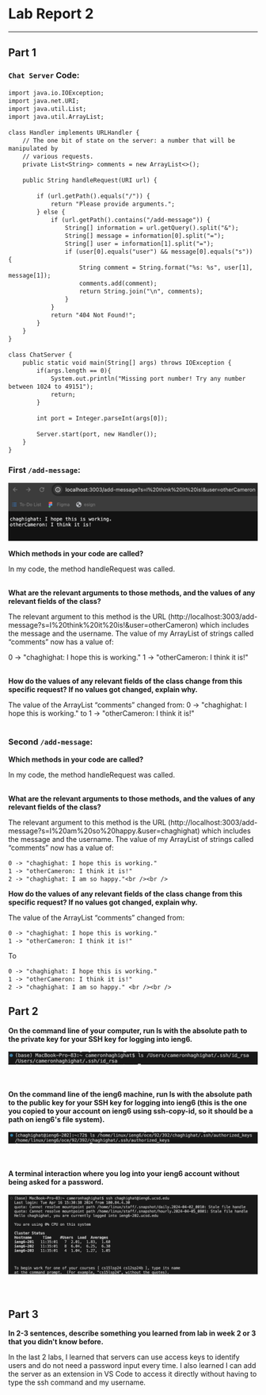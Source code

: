 # **Lab Report 2**
---
## Part 1
### **`Chat Server` Code:**
```
import java.io.IOException;
import java.net.URI;
import java.util.List;
import java.util.ArrayList;

class Handler implements URLHandler {
    // The one bit of state on the server: a number that will be manipulated by
    // various requests.
    private List<String> comments = new ArrayList<>();

    public String handleRequest(URI url) {

        if (url.getPath().equals("/")) {
            return "Please provide arguments.";
        } else {
            if (url.getPath().contains("/add-message")) {
                String[] information = url.getQuery().split("&");
                String[] message = information[0].split("=");
                String[] user = information[1].split("=");
                if (user[0].equals("user") && message[0].equals("s")) {
                    String comment = String.format("%s: %s", user[1], message[1]);
                    comments.add(comment);
                    return String.join("\n", comments);
                }
            }
            return "404 Not Found!";
        }
    }
}

class ChatServer {
    public static void main(String[] args) throws IOException {
        if(args.length == 0){
            System.out.println("Missing port number! Try any number between 1024 to 49151");
            return;
        }

        int port = Integer.parseInt(args[0]);

        Server.start(port, new Handler());
    }
}
```
### **First `/add-message`:**

![Image](I_think.png)

**Which methods in your code are called?**

In my code, the method handleRequest was called.<br /><br />

**What are the relevant arguments to those methods, and the values of any relevant fields of the class?**

The relevant argument to this method is the URL (http://localhost:3003/add-message?s=I%20think%20it%20is!&user=otherCameron) which includes the message and the username. The value of my ArrayList of strings called “comments” now has a value of: 

0 -> "chaghighat: I hope this is working."
1 -> "otherCameron: I think it is!"<br /><br />

**How do the values of any relevant fields of the class change from this specific request? If no values got changed, explain why.**

The value of the ArrayList “comments” changed from: 0 -> "chaghighat: I hope this is working."
to 1 -> "otherCameron: I think it is!"<br /><br />

### **Second `/add-message`:**


**Which methods in your code are called?**

In my code, the method handleRequest was called.<br /><br />

**What are the relevant arguments to those methods, and the values of any relevant fields of the class?**

The relevant argument to this method is the URL (http://localhost:3003/add-message?s=I%20am%20so%20happy.&user=chaghighat) which includes the message and the username. The value of my ArrayList of strings called “comments” now has a value of: 
```
0 -> "chaghighat: I hope this is working."
1 -> "otherCameron: I think it is!"
2 -> "chaghighat: I am so happy."<br /><br />
```
**How do the values of any relevant fields of the class change from this specific request? If no values got changed, explain why.**

The value of the ArrayList “comments” changed from: 
```
0 -> "chaghighat: I hope this is working."
1 -> "otherCameron: I think it is!"
```
To

```
0 -> "chaghighat: I hope this is working."
1 -> "otherCameron: I think it is!"
2 -> "chaghighat: I am so happy." <br /><br />
```

## Part 2

**On the command line of your computer, run ls with the absolute path to the private key for your SSH key for logging into ieng6.** <br /><br />
![Image](Abs_Path_to_Private_Key.png) <br /><br /><br />

**On the command line of the ieng6 machine, run ls with the absolute path to the public key for your SSH key for logging into ieng6 (this is the one you copied to your account on ieng6 using ssh-copy-id, so it should be a path on ieng6's file system).** <br /><br />
![Image](Abs_path_server.png) <br /><br /><br />

**A terminal interaction where you log into your ieng6 account without being asked for a password.** <br /><br />
![Image](Accessing_Serv.png) <br /><br /><br />

## Part 3

**In 2-3 sentences, describe something you learned from lab in week 2 or 3 that you didn't know before.**<br />

In the last 2 labs, I learned that servers can use access keys to identify users and do not need a password input every time. I also learned I can add the server as an extension in VS Code to access it directly without having to type the ssh command and my username.




